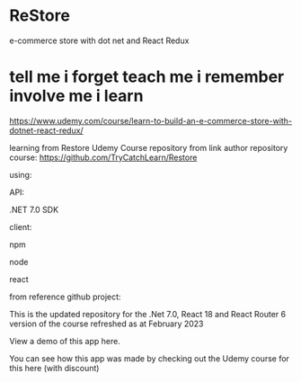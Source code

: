 # ReStore
e-commerce store with dot net and React Redux

# tell me i forget teach me i remember involve me i learn

https://www.udemy.com/course/learn-to-build-an-e-commerce-store-with-dotnet-react-redux/

learning from Restore Udemy Course repository from link author repository course: https://github.com/TryCatchLearn/Restore


using: 

API:

  .NET 7.0 SDK
  
  
client:

  npm
  
  node
  
  react
  
  
from reference github project: 

This is the updated repository for the .Net 7.0, React 18 and React Router 6 version of the course refreshed as at February 2023

View a demo of this app here.

You can see how this app was made by checking out the Udemy course for this here (with discount)





